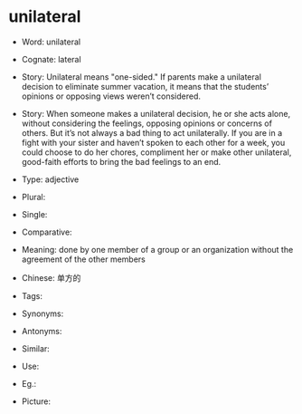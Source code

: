 # unilateral

- Word: unilateral
- Cognate: lateral
- Story: Unilateral means "one-sided." If parents make a unilateral decision to eliminate summer vacation, it means that the students’ opinions or opposing views weren’t considered.
- Story: When someone makes a unilateral decision, he or she acts alone, without considering the feelings, opposing opinions or concerns of others. But it’s not always a bad thing to act unilaterally. If you are in a fight with your sister and haven’t spoken to each other for a week, you could choose to do her chores, compliment her or make other unilateral, good-faith efforts to bring the bad feelings to an end.

- Type: adjective
- Plural: 
- Single: 
- Comparative: 
- Meaning: done by one member of a group or an organization without the agreement of the other members
- Chinese: 单方的
- Tags: 
- Synonyms: 
- Antonyms: 
- Similar: 
- Use: 
- Eg.: 
- Picture: 

